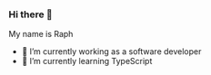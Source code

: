 ### Hi there 👋

My name is Raph

- 🔭 I’m currently working as a software developer
- 🌱 I’m currently learning TypeScript
